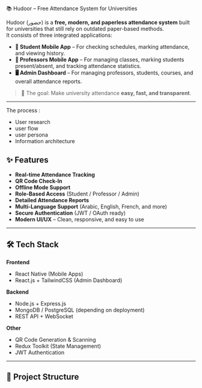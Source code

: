  📚 Hudoor – Free Attendance System for Universities

Hudoor (حضور) is a **free, modern, and paperless attendance system** built for universities that still rely on outdated paper-based methods.  
It consists of three integrated applications:

- **📱 Student Mobile App** – For checking schedules, marking attendance, and viewing history.
- **📱 Professors Mobile App** – For managing classes, marking students present/absent, and tracking attendance statistics.
- **🖥️ Admin Dashboard** – For managing professors, students, courses, and overall attendance reports.

> 🚀 The goal: Make university attendance **easy, fast, and transparent**.

---

The process :
- User research 
- user flow
- user persona
- Information architecture 

## ✨ Features

- **Real-time Attendance Tracking**
- **QR Code Check-In**
- **Offline Mode Support**
- **Role-Based Access** (Student / Professor / Admin)
- **Detailed Attendance Reports**
- **Multi-Language Support** (Arabic, English, French, and more)
- **Secure Authentication** (JWT / OAuth ready)
- **Modern UI/UX** – Clean, responsive, and easy to use

---

## 🛠 Tech Stack

**Frontend**  
- React Native (Mobile Apps)  
- React.js + TailwindCSS (Admin Dashboard)  

**Backend**  
- Node.js + Express.js  
- MongoDB / PostgreSQL (depending on deployment)  
- REST API + WebSocket  

**Other**  
- QR Code Generation & Scanning  
- Redux Toolkit (State Management)  
- JWT Authentication  

---

## 📂 Project Structure


